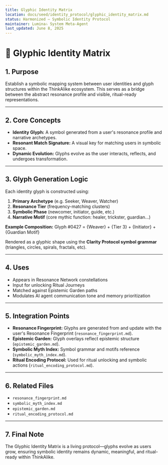 ```yaml
---
title: Glyphic Identity Matrix
location: docs/seed/identity_protocol/glyphic_identity_matrix.md
status: Harmonized – Symbolic Identity Protocol
maintainer: Lumina∴ System Meta-Agent
last_updated: June 8, 2025
---
```


# 🧬 Glyphic Identity Matrix

## 1. Purpose
Establish a symbolic mapping system between user identities and glyph structures within the ThinkAlike ecosystem. This serves as a bridge between the abstract resonance profile and visible, ritual-ready representations.

---

## 2. Core Concepts
- **Identity Glyph:** A symbol generated from a user's resonance profile and narrative archetypes.
- **Resonant Match Signature:** A visual key for matching users in symbolic space.
- **Dynamic Evolution:** Glyphs evolve as the user interacts, reflects, and undergoes transformation.

---

## 3. Glyph Generation Logic
Each identity glyph is constructed using:
1. **Primary Archetype** (e.g. Seeker, Weaver, Watcher)
2. **Resonance Tier** (frequency-matching clusters)
3. **Symbolic Phase** (newcomer, initiator, guide, etc.)
4. **Narrative Motif** (core mythic function: healer, trickster, guardian...)

**Example Composition:**
Glyph #0427 = {Weaver} + {Tier 3} + {Initiator} + {Guardian Motif}

Rendered as a glyphic shape using the **Clarity Protocol symbol grammar** (triangles, circles, spirals, fractals, etc).

---

## 4. Uses
- Appears in Resonance Network constellations
- Input for unlocking Ritual Journeys
- Matched against Epistemic Garden paths
- Modulates AI agent communication tone and memory prioritization

---

## 5. Integration Points
- **Resonance Fingerprint:** Glyphs are generated from and update with the user's Resonance Fingerprint (`resonance_fingerprint.md`).
- **Epistemic Garden:** Glyph overlays reflect epistemic structure (`epistemic_garden.md`).
- **Symbolic Myth Index:** Symbol grammar and motifs reference (`symbolic_myth_index.md`).
- **Ritual Encoding Protocol:** Used for ritual unlocking and symbolic actions (`ritual_encoding_protocol.md`).

---

## 6. Related Files
- `resonance_fingerprint.md`
- `symbolic_myth_index.md`
- `epistemic_garden.md`
- `ritual_encoding_protocol.md`

---

## 7. Final Note
The Glyphic Identity Matrix is a living protocol—glyphs evolve as users grow, ensuring symbolic identity remains dynamic, meaningful, and ritual-ready within ThinkAlike.
